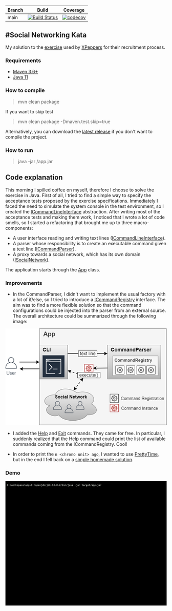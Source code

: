 
| Branch        | Build           | Coverage           |
| ------------- |:-------------:|:-------------:|
| main      	| [![Build Status](https://travis-ci.org/dsantarelli/social_networking_kata.svg?branch=main)](https://travis-ci.org/dsantarelli/social_networking_kata) | [![codecov](https://codecov.io/gh/dsantarelli/social_networking_kata/branch/main/graph/badge.svg)](https://codecov.io/gh/dsantarelli/social_networking_kata/branch/main) |


#Social Networking Kata
----------------------
My solution to the [exercise](https://github.com/xpeppers/social_networking_kata) used by [XPeppers](https://www.xpeppers.com/) for their recruitment process.

### Requirements

* [Maven 3.6+](https://maven.apache.org/download.cgi)
* [Java 11](https://www.oracle.com/it/java/technologies/javase-jdk11-downloads.html)

### How to compile

> mvn clean package

If you want to skip test
> mvn clean package -Dmaven.test.skip=true

Alternatively, you can download the [latest release](https://github.com/dsantarelli/social_networking_kata/releases) if you don't want to compile the project.

### How to run

> java -jar <path>/app.jar


## Code explanation

This morning I spilled coffee on myself, therefore I choose to solve the exercise in Java.
First of all, I tried to find a simple way to specify the acceptance tests proposed by the exercise specifications.
Immediately I faced the need to simulate the system console in the test environment, so I created the [ICommandLineInterface](https://github.com/dsantarelli/social_networking_kata/tree/main/src/main/java/com/xpeppers/snk/ui) abstraction.
After writing most of the acceptance tests and making them work, I noticed that I wrote a lot of code smells, so I started a refactoring that brought me up to three macro-components:

* A user interface reading and writing text lines ([ICommandLineInterface](https://github.com/dsantarelli/social_networking_kata/tree/main/src/main/java/com/xpeppers/snk/ui)).
* A parser whose responsibility is to create an executable command given a text line ([ICommandParser](https://github.com/dsantarelli/social_networking_kata/tree/main/src/main/java/com/xpeppers/snk/command/parser)).
* A proxy towards a social network, which has its own domain ([ISocialNetwork](https://github.com/dsantarelli/social_networking_kata/tree/main/src/main/java/com/xpeppers/snk/socialnetwork)).

The application starts through the [App](https://github.com/dsantarelli/social_networking_kata/blob/main/src/main/java/com/xpeppers/snk/App.java) class.

### Improvements

* In the CommandParser, I didn't want to implement the usual factory with a lot of if/else, so I tried to introduce a [ICommandRegistry](https://github.com/dsantarelli/social_networking_kata/blob/main/src/main/java/com/xpeppers/snk/command/parser/ICommandRegistry.java) interface. The aim was to find a more flexible solution so that the command configurations could be injected into the parser from an external source. The overall architecture could be summarized through the following image:

![](kata.png)

* I added the [Help](https://github.com/dsantarelli/social_networking_kata/blob/main/src/main/java/com/xpeppers/snk/command/HelpCommand.java) and [Exit](https://github.com/dsantarelli/social_networking_kata/blob/main/src/main/java/com/xpeppers/snk/command/ExitCommand.java) commands. They came for free. In particular, I suddenly realized that the Help command could print the list of available commands coming from the ICommandRegistry. Cool!

* In order to print the `n <chrono unit> ago`, I wanted to use [PrettyTime](https://www.ocpsoft.org/prettytime/), but in the end I fell back on a [simple homemade solution](https://github.com/dsantarelli/social_networking_kata/blob/main/src/main/java/com/xpeppers/snk/text/PrettyTimeFormatter.java). 

### Demo

![](demo.gif)

